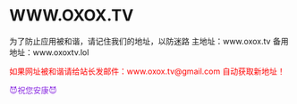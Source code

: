 # WWW.OXOX.TV
<p style="text-align: left;">
<p>为了防止应用被和谐，请记住我们的地址，以防迷路
主地址：www.oxox.tv 
备用地址：www.oxoxtv.lol </p>
<p><span style="color: rgb(255, 0, 0);">如果网址被和谐请给站长发邮件：www.oxox.tv@gmail.com 自动获取新地址！</span></p>
<p><span style="color: rgb(138, 43, 226);">😈祝您安康😈</span><br></p>
<p></p>
</p>
